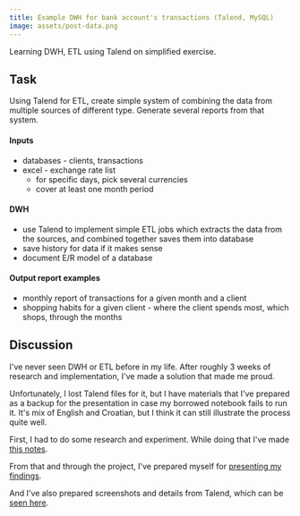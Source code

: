 ```yaml
---
title: Example DWH for bank account's transactions (Talend, MySQL)
image: assets/post-data.png
---
```

Learning DWH, ETL using Talend on simplified exercise.

## Task
Using Talend for ETL, create simple system of combining the data from multiple sources of different type. Generate several reports from that system.

#### Inputs
  - databases - clients, transactions
  - excel - exchange rate list
    - for specific days, pick several currencies
    - cover at least one month period

#### DWH
  - use Talend to implement simple ETL jobs which extracts the data from the sources, and combined together saves them into database
  - save history for data if it makes sense
  - document E/R model of a database

#### Output report examples
  - monthly report of transactions for a given month and a client
  - shopping habits for a given client - where the client spends most, which shops, through the months

## Discussion
I've never seen DWH or ETL before in my life.
After roughly 3 weeks of research and implementation, I've made a solution that made me proud.

Unfortunately, I lost Talend files for it, but I have materials that I've prepared as a backup for the presentation in case my borrowed notebook fails to run it.
It's mix of English and Croatian, but I think it can still illustrate the process quite well.

First, I had to do some research and experiment. While doing that I've made [this notes](https://github.com/inesucrvenom/practice-archive/tree/master/job-interview-data/talend-bank-transactions/talend-research.pdf).

From that and through the project, I've prepared myself for [presenting my findings](https://github.com/inesucrvenom/practice-archive/tree/master/job-interview-data/talend-bank-transactions/talend-notes-for-presenting.pdf).

And I've also prepared screenshots and details from Talend, which can be [seen here](https://github.com/inesucrvenom/practice-archive/tree/master/job-interview-data/talend-bank-transactions/talend-presentation.pdf).
